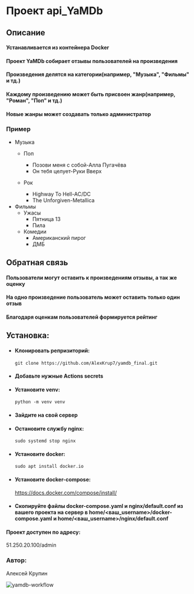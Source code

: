 # Проект api_YaMDb

## Описание

#### Устанавливается из контейнера Docker

#### Проект YaMDb собирает отзывы пользователей на произведения

#### Произведения делятся на категории(например, "Музыка", "Фильмы" и тд.)

#### Каждому произведению может быть присвоен жанр(например, "Роман", "Поп" и тд.)

#### Новые жанры может создавать только администратор

### Пример

* Музыка
    * Поп
        * Позови меня с собой-Алла Пугачёва
        * Он тебя целует-Руки Вверх

    * Рок
        * Highway To Hell-AC/DC
        * The Unforgiven-Metallica
* Фильмы
    * Ужасы
        * Пятница 13
        * Пила
    * Комедии
        * Американский пирог
        * ДМБ
## Обратная связь
#### Пользователи могут оставить к произведениям отзывы, а так же оценку
#### На одно произведение пользователь может оставить только один отзыв
#### Благодаря оценкам пользователей формируется рейтинг
## Установка:
* #### Клонировать репризиторий:
  ```git clone https://github.com/AlexKrup7/yamdb_final.git```
* #### Добавьте нужные Actions secrets
* #### Установите venv:
  ```python -m venv venv```
* #### Зайдите на свой сервер
* #### Остановите службу nginx:
  ```sudo systemd stop nginx```
* #### Установите docker:
  ```sudo apt install docker.io```
* #### Установите docker-compose:
  https://docs.docker.com/compose/install/
* #### Скопируйте файлы docker-compose.yaml и nginx/default.conf из вашего проекта на сервер в home/<ваш_username>/docker-compose.yaml и home/<ваш_username>/nginx/default.conf

#### Проект доступен по адресу:
  51.250.20.100/admin
### Автор:

 Алексей Крупин

![yamdb-workflow](https://github.com/AlexKrup7/yamdb_final/workflows/yamdb-workflow/badge.svg)
